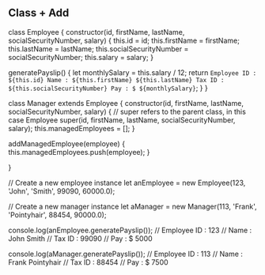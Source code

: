 ## Class + Add 
class Employee {
  constructor(id, firstName, lastName, socialSecurityNumber, salary) {
    this.id = id;
    this.firstName = firstName;
    this.lastName = lastName;
    this.socialSecurityNumber = socialSecurityNumber;
    this.salary = salary;
  }

  generatePayslip() {
    let monthlySalary = this.salary / 12;
    return `Employee ID : ${this.id}
      Name : ${this.firstName} ${this.lastName}
      Tax ID : ${this.socialSecurityNumber}
      Pay : $ ${monthlySalary}`;
  }
}

class Manager extends Employee {
  constructor(id, firstName, lastName, socialSecurityNumber, salary) {
    // super refers to the parent class, in this case Employee
    super(id, firstName, lastName, socialSecurityNumber, salary);
    this.managedEmployees = [];
  }

  addManagedEmployee(employee) {
    this.managedEmployees.push(employee);
  }

  }


// Create a new employee instance
let anEmployee = new Employee(123, 'John', 'Smith', 99090, 60000.0);

// Create a new manager instance
let aManager = new Manager(113, 'Frank', 'Pointyhair', 88454, 90000.0);

console.log(anEmployee.generatePayslip());
// Employee ID : 123
//       Name : John Smith
//       Tax ID : 99090
//       Pay : $ 5000

console.log(aManager.generatePayslip());
// Employee ID : 113
//       Name : Frank Pointyhair
//       Tax ID : 88454
//       Pay : $ 7500 
